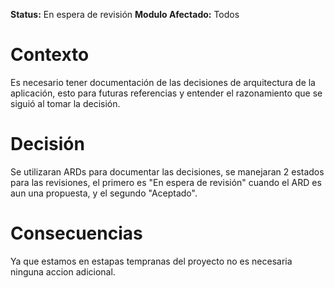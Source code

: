**Status:** En espera de revisión
**Modulo Afectado:** Todos

# Contexto

Es necesario tener documentación de las decisiones de arquitectura de la aplicación, esto
para futuras referencias y entender el razonamiento que se siguió al tomar la decisión.

# Decisión

Se utilizaran ARDs para documentar las decisiones, se manejaran 2 estados para las revisiones, el primero es "En espera de revisión" cuando el ARD es aun una propuesta, y el
segundo "Aceptado".

# Consecuencias

Ya que estamos en estapas tempranas del proyecto no es necesaria ninguna accion adicional.
